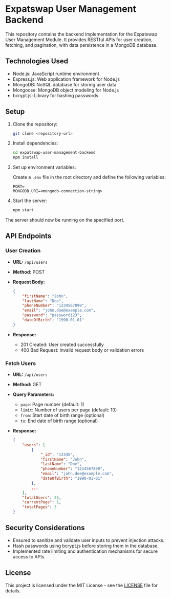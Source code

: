 # Expatswap User Management Backend

This repository contains the backend implementation for the Expatswap User Management Module. It provides RESTful APIs for user creation, fetching, and pagination, with data persistence in a MongoDB database.

## Technologies Used

- Node.js: JavaScript runtime environment
- Express.js: Web application framework for Node.js
- MongoDB: NoSQL database for storing user data
- Mongoose: MongoDB object modeling for Node.js
- bcrypt.js: Library for hashing passwords

## Setup

1. Clone the repository:

    ```bash
    git clone <repository-url>
    ```

2. Install dependencies:

    ```bash
    cd expatswap-user-management-backend
    npm install
    ```

3. Set up environment variables:

    Create a `.env` file in the root directory and define the following variables:

    ```plaintext
    PORT=
    MONGODB_URI=<mongodb-connection-string>
    ```

4. Start the server:

    ```bash
    npm start
    ```

The server should now be running on the specified port.

## API Endpoints

### User Creation

- **URL:** `/api/users`
- **Method:** POST
- **Request Body:**

    ```json
    {
        "firstName": "John",
        "lastName": "Doe",
        "phoneNumber": "1234567890",
        "email": "john.doe@example.com",
        "password": "password123",
        "dateOfBirth": "1990-01-01"
    }
    ```

- **Response:**

    - 201 Created: User created successfully
    - 400 Bad Request: Invalid request body or validation errors

### Fetch Users

- **URL:** `/api/users`
- **Method:** GET
- **Query Parameters:**
    - `page`: Page number (default: 1)
    - `limit`: Number of users per page (default: 10)
    - `from`: Start date of birth range (optional)
    - `to`: End date of birth range (optional)

- **Response:**

    ```json
    {
        "users": [
            {
                "_id": "12345",
                "firstName": "John",
                "lastName": "Doe",
                "phoneNumber": "1234567890",
                "email": "john.doe@example.com",
                "dateOfBirth": "1990-01-01"
            },
            ...
        ],
        "totalUsers": 25,
        "currentPage": 1,
        "totalPages": 3
    }
    ```

## Security Considerations

- Ensured to sanitize and validate user inputs to prevent injection attacks.
- Hash passwords using bcrypt.js before storing them in the database.
- Implemented rate limiting and authentication mechanisms for secure access to APIs.

## License

This project is licensed under the MIT License - see the [LICENSE](LICENSE) file for details.